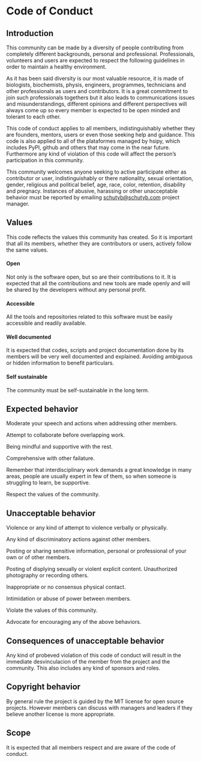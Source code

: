 # Code of Conduct 

## Introduction
This community can be made by a diversity of people contributing from completely different backgrounds, personal and professional. Professionals, volunteers and users are expected to respect the following guidelines in order to maintain a healthy environment.  

As it has been said diversity is our most valuable resource, it is made of biologists, biochemists, physis, engineers, programmes, technicians and other professionals as users and contributors. It is a great commitment to join such professionals togethers but it also leads to communications issues and misunderstandings, different opinions and different perspectives will always come up so every member is expected to be open minded and tolerant to each other. 

This code of conduct applies to all members, indistinguishably whether they are founders, mentors, users or even those seeking help and guidance. This code is also applied to all of the plataformes managed by hsipy, which includes PyPI, github and others that may come in the near future. Furthermore any kind of violation of this code will affect the person’s participation in this community. 

This community welcomes anyone seeking to active participate either as contributor or user, indistinguishably or there nationality, sexual orientation, gender, religious and political belief, age, race, color, retention, disability and pregnacy. Instances of abusive, harassing or other unacceptable behavior must be reported by emailing schutyb@schutyb.com project manager. 

## Values 
This code reflects the values this community has created. So it is important that all its members, whether they are contributors or users, actively follow the same values. 

#### Open
Not only is the software open, but so are their contributions to it. It is expected that all the contributions and new tools are made openly and will be shared by the developers without any personal profit. 
#### Accessible 
All the tools and repositories related to this software must be easily accessible and readily available. 
#### Well documented
It is expected that codes, scripts and project documentation done by its members will be very well documented and explained. Avoiding ambiguous or hidden information to benefit particulars. 
#### Self sustainable 
The community must be self-sustainable in the long term.

## Expected behavior 

Moderate your speech and actions when addressing other members.

Attempt to collaborate before overlapping work. 

Being mindful and supportive with the rest.

Comprehensive with other failature.

Remember that interdisciplinary work demands a great knowledge in many areas, people are usually expert in few of them, so when someone is  struggling to learn, be supportive. 

Respect the values of the community.

## Unacceptable behavior 
Violence or any kind of attempt to violence verbally or physically. 

Any kind of discriminatory actions against other members.

Posting or sharing sensitive information, personal or professional of your own or of other members. 

Posting of displying sexually or violent explicit content.
Unauthorized photography or recording others. 

Inappropriate or no consensus physical contact.

Intimidation or abuse of power between members. 

Violate the values of this community.

Advocate for encouraging any of the above behaviors. 

## Consequences of unacceptable behavior
Any kind of probeved violation of this code of conduct will result in the immediate desvinculacion of the member from the project and the community. This also includes any kind of sponsors and roles.

## Copyright behavior 

By general rule the project is guided by the MIT license for open source projects. However members can discuss with managers and leaders if they believe another license is more appropriate.

## Scope
It is expected that all members respect and are aware of the code of conduct. 
